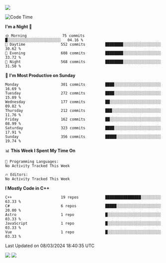 ![](https://komarev.com/ghpvc/?username=lilpidgey&color=red)
<!--START_SECTION:waka-->
![Code Time](http://img.shields.io/badge/Code%20Time-1%2C491%20hrs%2018%20mins-blue)

**I'm a Night 🦉** 

```text
🌞 Morning                75 commits          █░░░░░░░░░░░░░░░░░░░░░░░░   04.16 % 
🌆 Daytime                552 commits         ████████░░░░░░░░░░░░░░░░░   30.62 % 
🌃 Evening                608 commits         ████████░░░░░░░░░░░░░░░░░   33.72 % 
🌙 Night                  568 commits         ████████░░░░░░░░░░░░░░░░░   31.50 % 
```
📅 **I'm Most Productive on Sunday** 

```text
Monday                   301 commits         ████░░░░░░░░░░░░░░░░░░░░░   16.69 % 
Tuesday                  272 commits         ████░░░░░░░░░░░░░░░░░░░░░   15.09 % 
Wednesday                177 commits         ██░░░░░░░░░░░░░░░░░░░░░░░   09.82 % 
Thursday                 212 commits         ███░░░░░░░░░░░░░░░░░░░░░░   11.76 % 
Friday                   162 commits         ██░░░░░░░░░░░░░░░░░░░░░░░   08.99 % 
Saturday                 323 commits         ████░░░░░░░░░░░░░░░░░░░░░   17.91 % 
Sunday                   356 commits         █████░░░░░░░░░░░░░░░░░░░░   19.74 % 
```


📊 **This Week I Spent My Time On** 

```text
💬 Programming Languages: 
No Activity Tracked This Week

🔥 Editors: 
No Activity Tracked This Week
```

**I Mostly Code in C++** 

```text
C++                      19 repos            ████████████████░░░░░░░░░   63.33 % 
C#                       6 repos             █████░░░░░░░░░░░░░░░░░░░░   20.00 % 
Astro                    1 repo              █░░░░░░░░░░░░░░░░░░░░░░░░   03.33 % 
JavaScript               1 repo              █░░░░░░░░░░░░░░░░░░░░░░░░   03.33 % 
Vue                      1 repo              █░░░░░░░░░░░░░░░░░░░░░░░░   03.33 % 
```




 Last Updated on 08/03/2024 18:40:35 UTC
<!--END_SECTION:waka-->
![](https://hit.yhype.me/github/profile?user_id=42968544)
![](https://komarev.com/ghpvc/?lilpidgey)
